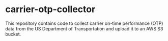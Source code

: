 # carrier-otp-collector
This repository contains code to collect carrier on-time performance (OTP) data from the US Department of Transportation and upload it to an AWS S3 bucket.
